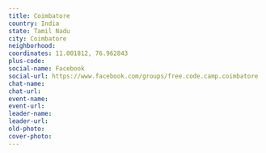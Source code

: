 ```yaml
---
title: Coimbatore
country: India
state: Tamil Nadu
city: Coimbatore
neighborhood: 
coordinates: 11.001812, 76.962843
plus-code:
social-name: Facebook
social-url: https://www.facebook.com/groups/free.code.camp.coimbatore
chat-name:
chat-url:
event-name:
event-url:
leader-name:
leader-url:
old-photo: 
cover-photo:
---
```

